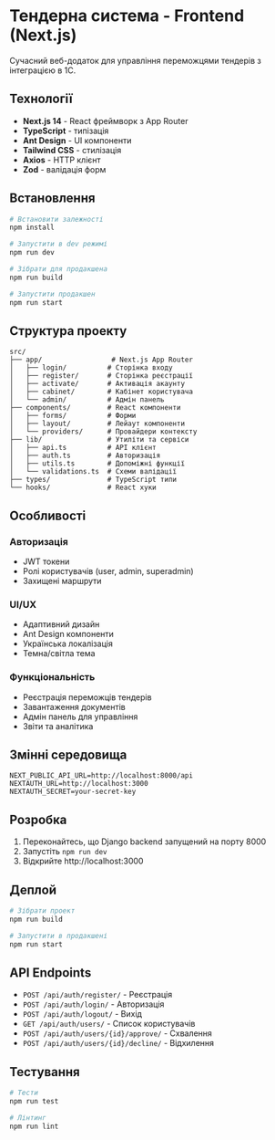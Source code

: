 # Тендерна система - Frontend (Next.js)

Сучасний веб-додаток для управління переможцями тендерів з інтеграцією в 1С.

## Технології

- **Next.js 14** - React фреймворк з App Router
- **TypeScript** - типізація
- **Ant Design** - UI компоненти
- **Tailwind CSS** - стилізація
- **Axios** - HTTP клієнт
- **Zod** - валідація форм

## Встановлення

```bash
# Встановити залежності
npm install

# Запустити в dev режимі
npm run dev

# Зібрати для продакшена
npm run build

# Запустити продакшен
npm run start
```

## Структура проекту

```
src/
├── app/                 # Next.js App Router
│   ├── login/          # Сторінка входу
│   ├── register/       # Сторінка реєстрації
│   ├── activate/       # Активація акаунту
│   ├── cabinet/        # Кабінет користувача
│   └── admin/          # Адмін панель
├── components/         # React компоненти
│   ├── forms/          # Форми
│   ├── layout/         # Лейаут компоненти
│   └── providers/      # Провайдери контексту
├── lib/                # Утиліти та сервіси
│   ├── api.ts          # API клієнт
│   ├── auth.ts         # Авторизація
│   ├── utils.ts        # Допоміжні функції
│   └── validations.ts  # Схеми валідації
├── types/              # TypeScript типи
└── hooks/              # React хуки
```

## Особливості

### Авторизація
- JWT токени
- Ролі користувачів (user, admin, superadmin)
- Захищені маршрути

### UI/UX
- Адаптивний дизайн
- Ant Design компоненти
- Українська локалізація
- Темна/світла тема

### Функціональність
- Реєстрація переможців тендерів
- Завантаження документів
- Адмін панель для управління
- Звіти та аналітика

## Змінні середовища

```env
NEXT_PUBLIC_API_URL=http://localhost:8000/api
NEXTAUTH_URL=http://localhost:3000
NEXTAUTH_SECRET=your-secret-key
```

## Розробка

1. Переконайтесь, що Django backend запущений на порту 8000
2. Запустіть `npm run dev`
3. Відкрийте http://localhost:3000

## Деплой

```bash
# Зібрати проект
npm run build

# Запустити в продакшені
npm run start
```

## API Endpoints

- `POST /api/auth/register/` - Реєстрація
- `POST /api/auth/login/` - Авторизація
- `POST /api/auth/logout/` - Вихід
- `GET /api/auth/users/` - Список користувачів
- `POST /api/auth/users/{id}/approve/` - Схвалення
- `POST /api/auth/users/{id}/decline/` - Відхилення

## Тестування

```bash
# Тести
npm run test

# Лінтинг
npm run lint
```